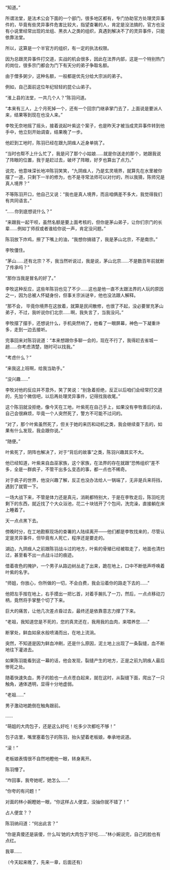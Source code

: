 “知道。”

所谓法堂，是法术公会下面的一个部门，很多地区都有，专门协助官方处理灵异事件的，毕竟有些灵异事件危害比较大，指望查署的人，肯定是没法搞的，官方也没有小说里经常出现的龙组、黑衣人之类的组织，真遇到解决不了的灵异事件，只能依靠法堂。

所以，这算是一个半官方的组织，有一定的执法权限。

因为总跟灵异事件打交道，实战的机会很多，因此在法界内部，这是一个特别热门的岗位，很多宗门都会为门下有天分的弟子争取名额。

由于僧多粥少，这种名额，一般都是优先分给大宗派的弟子。

例如，自己面前这位年纪轻轻的昆仑山弟子。

“淮上县的法堂，一共几个人？”陈羽问道。

“本来有三人，上个月死掉一个，还有一个回宗门继承掌门去了，上面说是要派人来，结果等到现在也没人来。”

李牧无奈地摇了摇头，接着说起叶紫这个案子，也是昨天才被当成灵异事件转到他手中，他立刻开始调查，结果晚了一步。

他赶到工地时，陈羽已经在跟九阴痋人近身单挑了。

“当时也帮不上什么忙了，我是问了那个小姑娘……就是你送走的那个，她跟我说了阵眼的位置，我于是赶过去，破坏了阵眼，好歹也算出了点力。”

说完，他意味深长地冲陈羽笑笑，“九阴痋人，乃是玄灵境界，就算先在水里被你摆了一道，只剩下一半的修为，也不是寻常法师可以对付的，所以我猜，陈师兄是真人境界？”

不等陈羽开口，他自己又说：“我也是真人境界，而且咱俩差不多大，我觉得我们有共同语言。”

“……你到底想说什么？”

“来跟我一起干呗，虽然名额是要上面考核的，但你是茅山弟子，让你们宗门的长辈……例如丁师叔或者谁给你说一声，肯定没问题。”

陈羽放下炸鸡，擦了下嘴上的油，“我想你搞错了，我是茅山北宗，不是南宗。”

李牧僵住。

“茅山……还有北宗？不，我当然听说过，我是说，茅山北宗……不是数百年前就断了传承吗？”

“那你当我是冒名的好了。”

李牧这种反应，这些年陈羽也见了不少……这也是他一直不太跟法界的人玩的原因之一，因为总被人怀疑身份，但事关宗派谜辛，他也没法跟人解释。

“那不会， 毕竟你境界在这放着，就算是民间散修，也很了不起，没必要冒充茅山弟子，不过，我听说你们北宗……啊，我失言了，当我没问。”

李牧摆了摆手，还想说什么，手机突然响了，他看了一眼屏幕，神色一下凝重许多，走到一边去接听。

完事回来对陈羽说道：“本来想跟你多聊一会的，现在不行了，我得赶去省城一趟……你考虑清楚，随时可以找我。”

“考虑什么？”

“来我这上班啊，给我当助手。”

“没兴趣……”

李牧对他的反应并不意外，笑了笑说：“别急着拒绝，反正以后咱们会经常打交道的，先加个微信吧，以后再处理灵异事件，记得找我收尾。”

这个陈羽就没拒绝，像今天在工地，叶紫死在自己手上，如果没有李牧善后的话，自己会很麻烦，毕竟一个人突然死了，警方不可能不过问的。

“对了，那个叶紫虽然死了，但关于她的来历和动机之类，我会继续查下去的，如果有什么发现，我会跟你说。”

“随便。”

叶紫死了，阴阵也解决了，对于“背后的故事”之类，陈羽兴趣其实不大。

他已经知道，叶紫来自血巫家族，这个家族，在法界的存在就跟“恐怖组织”差不多，全是一群疯子，不管干出多么变态的事，都一点也不稀奇。

对于疯子的世界，他没兴趣了解，反正也没办法给人一锅端了，无非是兵来将挡，遇到了就管一下。

一场大战下来，不管是体力还是真元，消耗都特别大，于是在李牧走后，陈羽吃完剩下的东西，就近找了个大众浴池，花二十块钱开了个包间，洗完澡，直接躺在床上睡着了。

天一点点黑下去。

傍晚时分，在工地勘察现场的查署的人陆续离开——他们都是李牧找来的，尽管认定是灵异事件，但毕竟有人死亡，程序还是要走的。

湖边，九阴痋人之前跟陈羽战斗过的地方，叶紫的骨殖已经被取走了，地面也清扫过，甚至看不出一点战斗过的痕迹。

借着夜色的掩护，一个男子从路边树丛走了出来，跪在地上，口中不断低声呼唤着叶紫的名字。

“师姐，你放心，你所做的一切，不会白费，我会沿着你的路走下去的……”

他把左手按在地上，右手摸出一把匕首，对着手腕扎了一刀，然后，一点点移动刀柄，竟然将手掌整个切了下来。

巨大的痛苦，让他几次差点昏过去，最终还是依靠意志力撑了下来。

“老祖，我知道您是不死的，您的真灵还在，我用我的血肉，来喂养您……”

断掌处，鲜血如泉水般喷涌而出，在地上流淌。

突然，不知道是因为鲜血冲刷，还是什么原因，泥土地上出现了一条裂缝，血不断地往下灌进去。

如果陈羽能看到这一幕的话，他会发现，裂缝产生的地方，正是之前九阴痋人最后惨死之处。

随着快速失血，男子的脸也一点点苍白起来，就在这时，从裂缝下面，爬出了一只触角，通体透明，显得十分地虚弱。

“老祖……”

男子激动地跪倒在触角跟前。

……

“萌姐的大肉包子，还是这么好吃！吃多少次都吃不够！”

包子店里，嘴里塞着包子的陈羽，抬头望着老板娘，奉承地说道。

“滚！”

老板娘表情很不自然地瞪他一眼，转身离开。

陈羽懵了。

“咋回事，我夸她呢，她怎么……”

“你夸的有问题！”

对面的林小婉瞪她一眼，“你这样占人便宜，没抽你就不错了！”

占人便宜？？

陈羽纳闷道：“何出此言？”

“你是真傻还是装傻，什么叫‘她的大肉包子’好吃……”林小婉说完，自己的脸也有点红。

我草……

（今天起来晚了，先来一章，后面还有）
